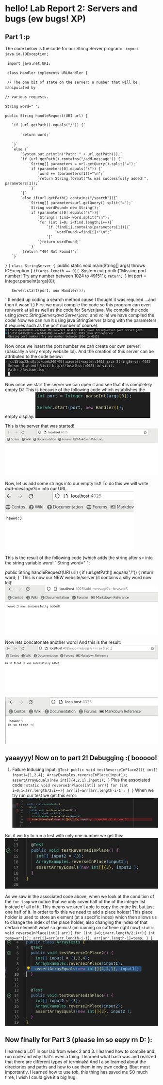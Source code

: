 # hello! Lab Report 2: Servers and bugs (ew bugs! XP)
## Part 1 :p
The code below is the code for our String Server program:
` import java.io.IOException;`

` import java.net.URI;`

` class Handler implements URLHandler {`

  ` // The one bit of state on the server: a number that will be manipulated by`
  
   `// various requests.`
   
   `String word=" ";`
   
   `public String handleRequest(URI url) {`
   
       `if (url.getPath().equals("/")) {`
       
           `return word;`
           
       `}`
       `else {`
           `System.out.println("Path: " + url.getPath());`
           `if (url.getPath().contains("/add-message")) {`
               `String[] parameters = url.getQuery().split("=");`
               `if (parameters[0].equals("s")) {`
                   `word += (parameters[1])+"\n";`
                   `return String.format("%s was successfully added!", parameters[1]);`
               `}`
           `}`
           `else if(url.getPath().contains("/search")){`
               `String[] parameters=url.getQuery().split("=");`
               `String wordFound= new String();`
               `if (parameters[0].equals("s")){`
                   `String[] find= word.split("\n");`
                   `for (int i=0; i<find.length;i++){`
                       `if (find[i].contains(parameters[1])){`
                           `wordFound+=find[i]+"\n";`
                       `}`
                   `}return wordFound;`
               `}`
           `}return "404 Not Found!";`
       `}`
   `}`
`}`
`class StringServer {
   `public static void main(String[] args) throws IOException {
       `if(args.length == 0){
           `System.out.println("Missing port number! Try any number between 1024 to 49151");
           `return;
       `}
       int port = Integer.parseInt(args[0]);
       
       Server.start(port, new Handler());
  `
(I ended up coding a search method cause I thought it was required....and then it wasn't.)
First we must compile the code so this program can even run/work at all as well as the code for Server.java. We compile the code using *javac StringServer.java Server.java*.
and voila! we have compiled the code! Now we can run it using java StringServer (along with the parameters it requires such as the port number of course).
![image](CompiledAndRan.png)

Now once we insert the port number we can create our own server! (basically a very empty website lol). And the creation of this server can be attributed to the code below:
![image](WebsiteCodeStarted.png)

Now once we start the server we can open it and see that it is completely empty D:! This is because of the following code which establishes the empty display:
![image](ServerStarter.png)

This is the server that was started! 
![image](WebsiteStarted.png)

Now, let us add some strings into our empty list! To do this we will write *add-message?s=* into our URL.
![image](1stwordadded.png)

This is the result of the following code (which adds the string after *s=* into the string variable *word*:
` String word=" ";


   public String handleRequest(URI url) {
       if (url.getPath().equals("/")) {
           return word;
       }`
This is now our NEW website/server (it contains a silly word now lol)!
![image](yay1stword.png)

Now lets concatonate another word! And this is the result:
![image](2ndwordadded.png)

![image](twowordsadded.png)

## yaaayyy! Now on to part 2! Debugging :( booooo!
1. Failure Inducing Input: 
`@Test
public void testReverseInPlace2(){
   int[] input1={1,2,4};
   ArrayExamples.reverseInPlace(input1);
   assertArrayEquals(new int[]{4,2,1},input1);
  }`
Plus the associated code!:
`static void reverseInPlace(int[] arr){
   for (int i=0;i<arr.length/2;i++){
      arr[i]=arr[arr.length-i-1];
      }
   }`
When we try run our test we get this error:
![image](dawrongtest.png)

But if we try to run a test with only one number we get this:
![image](dacorrecttest.png)

As we saw in the associated code above, when we look at the condition of the `for loop` we notice that we only cover half of the of the integer list instead of all of it. This means we aren't able to copy the entire list but just one half of it. 
In order to fix this we need to add a place holder! This place holder is used to store an element (at a specific index) which then allows us to change the index of the place holder, also changing the index of that certain element! wow! so genius! (im running on caffiene right now)
`static void reverseInPlace(int[] arr){
   for (int i=0;i<arr.length/2;i++){
      int temp=arr[i];
      arr[i]=arr[arr.length-i-1];
      arr[arr.length-1]=temp;
      }
   }`
![image](twocorrecttests.png)
## Now finally for Part 3 (please im so eepy rn D: ):
I learned a LOT in our lab from week 2 and 3. I learned how to compile and run code and why that's even a thing. I learned what bash was and realized that there are different types of terminals! And I also learned about the directories and paths and how to use them in my own coding. Bbut most importantly, I learned how to use *tab*, this thing has saved me SO much time, I wish I could give it a big hug.
